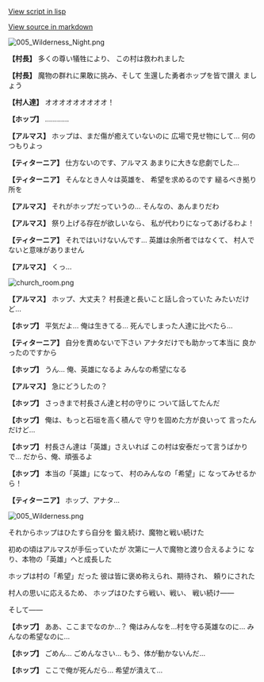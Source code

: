 [View script in lisp](../scripts/110150350.txt)

[View source in markdown](110150350.md)

![005_Wilderness_Night.png](../images/backgrounds/005_Wilderness_Night.png)

**【村長】**
多くの尊い犠牲により、
この村は救われました

**【村長】**
魔物の群れに果敢に挑み、そして
生還した勇者ホップを皆で讃え
ましょう

**【村人達】**
オオオオオオオオオ！

**【ホップ】**
…………

**【アルマス】**
ホップは、まだ傷が癒えていないのに
広場で見せ物にして…
何のつもりよっ

**【ティターニア】**
仕方ないのです、アルマス
あまりに大きな悲劇でした…

**【ティターニア】**
そんなとき人々は英雄を、
希望を求めるのです
縋るべき拠り所を

**【アルマス】**
それがホップだっていうの…
そんなの、あんまりだわ

**【アルマス】**
祭り上げる存在が欲しいなら、
私が代わりになってあげるわよ！

**【ティターニア】**
それではいけないんです…
英雄は余所者ではなくて、
村人でないと意味がありません

**【アルマス】**
くっ…

![church_room.png](../images/backgrounds/church_room.png)

**【アルマス】**
ホップ、大丈夫？
村長達と長いこと話し合っていた
みたいだけど…

**【ホップ】**
平気だよ…
俺は生きてる…
死んでしまった人達に比べたら…

**【ティターニア】**
自分を責めないで下さい
アナタだけでも助かって本当に
良かったのですから

**【ホップ】**
うん…
俺、英雄になるよ
みんなの希望になる

**【アルマス】**
急にどうしたの？

**【ホップ】**
さっきまで村長さん達と村の守りに
ついて話してたんだ

**【ホップ】**
俺は、もっと石垣を高く積んで
守りを固めた方が良いって
言ったんだけど…

**【ホップ】**
村長さん達は「英雄」さえいれば
この村は安泰だって言うばかりで…
だから、俺、頑張るよ

**【ホップ】**
本当の「英雄」になって、
村のみんなの「希望」に
なってみせるから！

**【ティターニア】**
ホップ、アナタ…

![005_Wilderness.png](../images/backgrounds/005_Wilderness.png)

それからホップはひたすら自分を
鍛え続け、魔物と戦い続けた

初めの頃はアルマスが手伝っていたが
次第に一人で魔物と渡り合えるように
なり、本物の「英雄」へと成長した

ホップは村の「希望」だった
彼は皆に褒め称えられ、期待され、
頼りにされた

村人の思いに応えるため、
ホップはひたすら戦い、戦い、
戦い続け――

そして――

**【ホップ】**
ああ、ここまでなのか…？
俺はみんなを…村を守る英雄なのに…
みんなの希望なのに…

**【ホップ】**
ごめん…
ごめんなさい…
もう、体が動かないんだ…

**【ホップ】**
ここで俺が死んだら…
希望が潰えて…